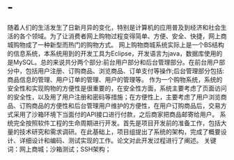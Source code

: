 # -
随着人们的生活发生了日新月异的变化，特别是计算机的应用普及到经济和社会生活的各个领域。为了让消费者网上购物过程变得简单、方便、安全、快捷，网上商城购物成了一种新型而热门的购物方式。
网上购物商城系统实际上是一个BS结构的信息系统，本系统用到的开发工具为Eclipse，开发语言为java，数据库使用的是MySQL。总的来说共分两个部分:前台用户部分和后台管理部分。在前台用户部分中，包括用户注册、订购商品、浏览商品、订单支付等操作;后台管理部分包括:商品信息的管理、用户订单的管理、用户的管理等。
作为一个购物系统，系统的安全性和实现购物的方便性是很重要的，在安全性方面，系统主要考虑了页面访问的安全性，以及用了用户注册和密码等措施；在方便性上，主要考虑了用户浏览商品、订购商品的方便性和后台管理用户维护的方便性，在用户订购商品后，交易方式采用了沙箱环境下当面付的API接口进行付款，之后商家把商品邮寄给用户。
系统完全按照软件工程的生命周期进行开发。首先是项目开发前的准备工作，包括大量的技术研究和需求调研。在此基础上，项目组提出了系统的架构，完成了概要设计、详细设计和编码、测试实现的工作。论文对此开发过程进行了阐述。
关键词：网上商城；沙箱测试；SSH架构；
